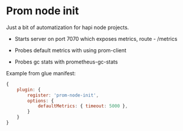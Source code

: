 # Prom node init

Just a bit of automatization for hapi node projects.

- Starts server on port 7070 which exposes metrics, route - /metrics

- Probes default metrics with using prom-client

- Probes gc stats with prometheus-gc-stats

Example from glue manifest:

```js
{
    plugin: {
        register: 'prom-node-init',
        options: {
            defaultMetrics: { timeout: 5000 },
        }
    }
}
```
